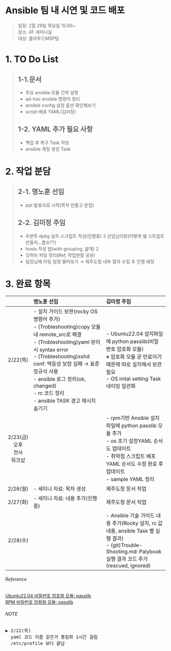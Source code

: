 # Ansible 팀 내 시연 및 코드 배포
> 일정: 2월 29일 목요일 15:00~<br>
> 장소: 4F 세미나실<br>
> 대상: 클라우드MSP팀<br>

# 1. TO Do List
> ## 1-1.문서
> - 주요 ansible 모듈 간략 설명
> - ad-hoc ansible 명령어 정리
> - ansible config 설정 옵션 확인해보기
> - script 배포 YAML(김미정)
> 
> 
> ## 1-2. YAML 추가 필요 사항
> - 백업 후 복구 Task 작성
> - ansible 계정 생성 Task

  
# 2. 작업 분담
> ## 2-1. 명노훈 선임
> - ppt 발표자료 시작(목차 만들고 분업)
>   
> ## 2-2. 김미정 주임
>  - 우분투 dpkg 설치 스크립트 작성(진행중) 3 선임님이랑(어떻게 쉘 스트립트 만들지...함수??)
>  - hosts 작성 법(with grouping, 얉게) 2
>  - 깃허브 파일 정리(Ref, 작업현황 공유)
>  - 팀장님께 미팅 일정 물어보기 → 제주도청 내부 절차 수립 후 진행 예정


# 3. 완료 항목
|  | 명노훈 선임 |  김미정 주임 | 
| :---: | :--- | :--- |
| 2/22(목) | - 설치 가이드 보완(rocky OS 명령어 추가)<br> - (Trobleshooting)copy 모듈 내 remote_src로 해결<br> - (Trobleshooting)yaml 분리 시 syntax error<br> - (Trobleshooting)sshd conf: 멱등성 보장 실패 → 표준정규식 사용 <br> - ansible 로그 정리(ok, changed)<br> - rc 코드 정리<br> - ansible TASK 경고 메시지 숨기기| - Ubuntu22.04 설치파일에 python passlib(비밀번호 암호화 모듈)<br> ※  암호화 모듈 곧 만료이기 때문에 따로 설치해서 보관 필요<br> - OS inital setting Task 네이밍 일관화 | 
|2/23(금)<br> 오후<br>전사<br>워크샵||- rpm기반 Ansible 설치파일에 python passlib 모듈 추가<br>- os 초기 설정YAML 순서도 업데이트<br>- 취약점 스크립트 배포 YAML 순서도 수정 완료 후 업데이트<br>- sample YAML 정리|
|2/26(월)|- 세미나 자료: 목차 생성|제주도청 문서 작업|
|2/27(화)|- 세미나 자료: 내용 추가(진행중)|제주도청 문서 작업|
|2/28(수)||- Ansible 기술 가이드 내용 추가(Rocky 설치, rc  값 내용, ansible Task 별 실행 결과)<br>- (git)Trouble-Shooting.md: Palybook 실행 결과 코드 추가(rescued, ignored)|

###### Reference
[Ubuntu22.04 비밀번호 암호화 모듈: passlib](https://launchpad.net/ubuntu/mantic/amd64/python3-passlib/1.7.4-3)<br>
[RPM 비밀번호 암화화 모듈: passlib](https://rpmfind.net/linux/rpm2html/search.php?query=python-passlib)

###### NOTE
<pre>
▶ 2/22(목)
  yaml 코드 이름 같은거 통일화 1시간 걸림
  /etc/profile 보다 끝남
</pre>
